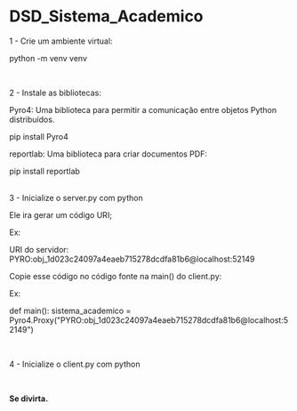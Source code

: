 # DSD_Sistema_Academico

<p> 1 - Crie um ambiente virtual: </p> 
python -m venv venv

<br> <p> 2 - Instale as bibliotecas: </p>
<p> Pyro4: Uma biblioteca para permitir a comunicação entre objetos Python distribuídos. </p>
<p> pip install Pyro4 </p>

<p> reportlab: Uma biblioteca para criar documentos PDF: </p>
<p> pip install reportlab</p>

<br> 3 - Inicialize o server.py com python
<p> Ele ira gerar um código URI; </p> 
<p> Ex: </p> 
<p> URI do servidor: PYRO:obj_1d023c24097a4eaeb715278dcdfa81b6@localhost:52149 </p> 

<p> Copie esse código no código fonte na main() do client.py: </p> 
<p> Ex: </p> 
def main():
    sistema_academico = Pyro4.Proxy("PYRO:obj_1d023c24097a4eaeb715278dcdfa81b6@localhost:52149")

<br> <p> 4 - Inicialize o client.py com python </p> 

<br> <strong> <p> Se divirta.</p> </strong> 
